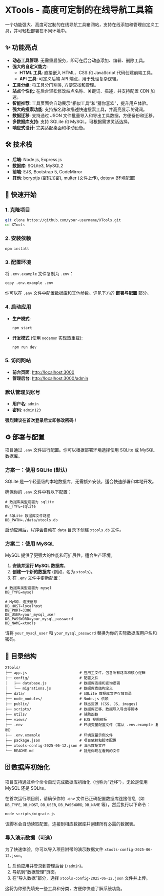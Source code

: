 # XTools - 高度可定制的在线导航工具箱

一个功能强大、高度可定制的在线导航工具箱网站，支持在线添加和管理自定义工具，并可轻松部署在不同环境中。

## ✨ 功能亮点

- **动态工具管理**: 无需重启服务，即可在后台动态添加、编辑、删除工具。
- **强大的自定义能力**:
    - **HTML 工具**: 直接嵌入 HTML、CSS 和 JavaScript 代码创建前端工具。
    - **API 工具**: 可定义后端 API 端点，用于处理复杂逻辑。
- **工具分组**: 将工具分门别类, 方便查找和管理。
- **站点个性化**: 在后台轻松修改站点名称、关键词、描述，并支持配置 CDN 加速。
- **智能推荐**: 工具页面会自动展示“相似工具”和“猜你喜欢”，提升用户体验。
- **强大的搜索功能**: 支持按名称和描述快速搜索工具，并高亮显示关键词。
- **数据迁移**: 支持通过 JSON 文件批量导入和导出工具数据，方便备份和迁移。
- **多数据库支持**: 支持 SQLite 和 MySQL，可根据需求灵活选择。
- **响应式设计**: 完美适配桌面和移动设备。

## 🛠️ 技术栈

- **后端**: Node.js, Express.js
- **数据库**: SQLite3, MySQL2
- **前端**: EJS, Bootstrap 5, CodeMirror
- **其他**: bcryptjs (密码加密), multer (文件上传), dotenv (环境配置)

## 🚀 快速开始

### 1. 克隆项目

```bash
git clone https://github.com/your-username/XTools.git
cd XTools
```

### 2. 安装依赖

```bash
npm install
```

### 3. 配置环境

将 `.env.example` 文件复制为 `.env`：

```bash
copy .env.example .env
```

你可以在 `.env` 文件中配置数据库和其他参数。详见下方的 **部署与配置** 部分。

### 4. 启动应用

- **生产模式**:
  ```bash
  npm start
  ```
- **开发模式** (使用 `nodemon` 实现热重载):
  ```bash
  npm run dev
  ```

### 5. 访问网站

- **前台页面**: [http://localhost:3000](http://localhost:3000)
- **管理后台**: [http://localhost:3000/admin](http://localhost:3000/admin)

### 默认管理员账号

- **用户名**: `admin`
- **密码**: `admin123`

**强烈建议在首次登录后立即修改密码！**

## ⚙️ 部署与配置

项目通过 `.env` 文件进行配置。你可以根据部署环境选择使用 SQLite 或 MySQL 数据库。

### 方案一：使用 SQLite (默认)

SQLite 是一个轻量级的本地数据库，无需额外安装，适合快速部署和本地开发。

确保你的 `.env` 文件中有以下配置：

```env
# 数据库类型设置为 sqlite
DB_TYPE=sqlite

# SQLite 数据库文件路径
DB_PATH=./data/xtools.db
```

启动应用后，程序会自动在 `data` 目录下创建 `xtools.db` 文件。

### 方案二：使用 MySQL

MySQL 提供了更强大的性能和可扩展性，适合生产环境。

1.  **安装并运行 MySQL 数据库**。
2.  **创建一个新的数据库** (例如，名为 `xtools`)。
3.  在 `.env` 文件中更新配置：

```env
# 数据库类型设置为 mysql
DB_TYPE=mysql

# MySQL 连接信息
DB_HOST=localhost
DB_PORT=3306
DB_USER=your_mysql_user
DB_PASSWORD=your_mysql_password
DB_NAME=xtools
```

请将 `your_mysql_user` 和 `your_mysql_password` 替换为你的实际数据库用户名和密码。

## 📂 目录结构

```
XTools/
├── app.js                        # 应用主文件，包含所有路由和核心逻辑
├── config/                       # 配置文件
│   ├── database.js               # 数据库连接和查询逻辑
│   └── migrations.js             # 数据库表结构定义
├── data/                         # SQLite 数据库文件存放目录
├── node_modules/                 # Node.js 依赖
├── public/                       # 静态资源 (CSS, JS, images)
├── scripts/                      # 数据库迁移、数据导入导出等脚本
├── utils/                        # 辅助函数
├── views/                        # EJS 视图模板
├── .env                          # 环境变量配置文件 (需从 .env.example 复制)
├── .env.example                  # 环境变量示例文件
├── package.json                  # 项目依赖和脚本配置
├── xtools-config-2025-06-12.json # 演示数据文件
└── README.md                     # 就是你现在看到的文件
```

## 🗄️ 数据库初始化

项目支持通过单个命令自动完成数据库初始化（也称为“迁移”），无论是使用 MySQL 还是 SQLite。

在首次运行项目前，请确保你的 `.env` 文件已正确配置数据库连接信息（如 `DB_TYPE`, `DB_HOST`, `DB_USER`, `DB_PASSWORD`, `DB_NAME` 等），然后执行以下命令：

```bash
node scripts/migrate.js
```

该脚本会自动读取配置，连接到相应数据库并创建所有必需的数据表。

### 导入演示数据（可选）

为了快速体验，你可以导入项目附带的演示数据文件 `xtools-config-2025-06-12.json`。

1.  启动应用并登录到管理后台 (`/admin`)。
2.  导航到“数据管理”页面。
3.  在“导入数据”部分，选择 `xtools-config-2025-06-12.json` 文件并上传。

这将为你预先填充一些工具和分类，方便你快速了解系统功能。

